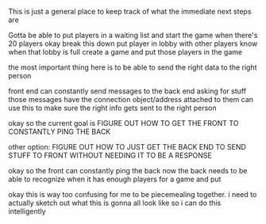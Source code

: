 This is just a general place to keep track of what the immediate next steps are

Gotta be able to put players in a waiting list and start the game when there's 20 players
okay break this down
    put player in lobby with other players
    know when that lobby is full
    create a game and put those players in the game

the most important thing here is to be able to send the right data to the right person

front end can constantly send messages to the back end asking for stuff
those messages have the connection object/address attached to them
can use this to make sure the right info gets sent to the right person

okay so the current goal is
FIGURE OUT HOW TO GET THE FRONT TO CONSTANTLY PING THE BACK

other option:
FIGURE OUT HOW TO JUST GET THE BACK END TO SEND STUFF TO FRONT WITHOUT NEEDING IT TO BE
A RESPONSE

okay so the front can constantly ping the back
now the back needs to be able to recognize when it has enough players for a game and put



okay this is way too confusing for me to be piecemealing together. i need to actually sketch out
what this is gonna all look like so i can do this intelligently